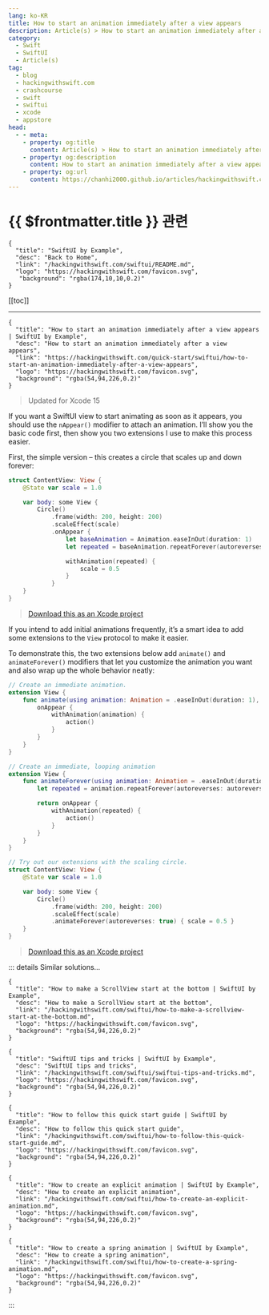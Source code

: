 ```yaml
---
lang: ko-KR
title: How to start an animation immediately after a view appears
description: Article(s) > How to start an animation immediately after a view appears
category:
  - Swift
  - SwiftUI
  - Article(s)
tag: 
  - blog
  - hackingwithswift.com
  - crashcourse
  - swift
  - swiftui
  - xcode
  - appstore
head:
  - - meta:
    - property: og:title
      content: Article(s) > How to start an animation immediately after a view appears
    - property: og:description
      content: How to start an animation immediately after a view appears
    - property: og:url
      content: https://chanhi2000.github.io/articles/hackingwithswift.com/swiftui/how-to-start-an-animation-immediately-after-a-view-appears.html
---
```


# {{ $frontmatter.title }} 관련

```component VPCard
{
  "title": "SwiftUI by Example",
  "desc": "Back to Home",
  "link": "/hackingwithswift.com/swiftui/README.md",
  "logo": "https://hackingwithswift.com/favicon.svg",
   "background": "rgba(174,10,10,0.2)"
}
```

[[toc]]

---

```component VPCard
{
  "title": "How to start an animation immediately after a view appears | SwiftUI by Example",
  "desc": "How to start an animation immediately after a view appears",
  "link": "https://hackingwithswift.com/quick-start/swiftui/how-to-start-an-animation-immediately-after-a-view-appears",
  "logo": "https://hackingwithswift.com/favicon.svg",
  "background": "rgba(54,94,226,0.2)"
}
```

> Updated for Xcode 15

If you want a SwiftUI view to start animating as soon as it appears, you should use the `nAppear()` modifier to attach an animation. I’ll show you the basic code first, then show you two extensions I use to make this process easier.

First, the simple version – this creates a circle that scales up and down forever:

```swift
struct ContentView: View {
    @State var scale = 1.0

    var body: some View {
        Circle()
            .frame(width: 200, height: 200)
            .scaleEffect(scale)
            .onAppear {
                let baseAnimation = Animation.easeInOut(duration: 1)
                let repeated = baseAnimation.repeatForever(autoreverses: true)

                withAnimation(repeated) {
                    scale = 0.5
                }
            }
    }
}
```

> [<FontIcon icon="fas fa-file-zipper"/>Download this as an Xcode project](https://hackingwithswift.com/files/projects/swiftui/how-to-start-an-animation-immediately-after-a-view-appears-1.zip)

<VidStack src="https://hackingwithswift.com/img/books/quick-start/swiftui/how-to-start-an-animation-immediately-after-a-view-appears-1~dark.mp4" />

If you intend to add initial animations frequently, it’s a smart idea to add some extensions to the `View` protocol to make it easier.

To demonstrate this, the two extensions below add `animate()` and `animateForever()` modifiers that let you customize the animation you want and also wrap up the whole behavior neatly:

```swift
// Create an immediate animation.
extension View {
    func animate(using animation: Animation = .easeInOut(duration: 1), _ action: @escaping () -> Void) -> some View {
        onAppear {
            withAnimation(animation) {
                action()
            }
        }
    }
}

// Create an immediate, looping animation
extension View {
    func animateForever(using animation: Animation = .easeInOut(duration: 1), autoreverses: Bool = false, _ action: @escaping () -> Void) -> some View {
        let repeated = animation.repeatForever(autoreverses: autoreverses)

        return onAppear {
            withAnimation(repeated) {
                action()
            }
        }
    }
}

// Try out our extensions with the scaling circle.
struct ContentView: View {
    @State var scale = 1.0

    var body: some View {
        Circle()
            .frame(width: 200, height: 200)
            .scaleEffect(scale)
            .animateForever(autoreverses: true) { scale = 0.5 }
    }
}
```

> [<FontIcon icon="fas fa-file-zipper"/>Download this as an Xcode project](https://hackingwithswift.com/files/projects/swiftui/how-to-start-an-animation-immediately-after-a-view-appears-2.zip)

::: details Similar solutions…

```component VPCard
{
  "title": "How to make a ScrollView start at the bottom | SwiftUI by Example",
  "desc": "How to make a ScrollView start at the bottom",
  "link": "/hackingwithswift.com/swiftui/how-to-make-a-scrollview-start-at-the-bottom.md",
  "logo": "https://hackingwithswift.com/favicon.svg",
  "background": "rgba(54,94,226,0.2)"
}
```

```component VPCard
{
  "title": "SwiftUI tips and tricks | SwiftUI by Example",
  "desc": "SwiftUI tips and tricks",
  "link": "/hackingwithswift.com/swiftui/swiftui-tips-and-tricks.md",
  "logo": "https://hackingwithswift.com/favicon.svg",
  "background": "rgba(54,94,226,0.2)"
}
```

```component VPCard
{
  "title": "How to follow this quick start guide | SwiftUI by Example",
  "desc": "How to follow this quick start guide",
  "link": "/hackingwithswift.com/swiftui/how-to-follow-this-quick-start-guide.md",
  "logo": "https://hackingwithswift.com/favicon.svg",
  "background": "rgba(54,94,226,0.2)"
}
```

```component VPCard
{
  "title": "How to create an explicit animation | SwiftUI by Example",
  "desc": "How to create an explicit animation",
  "link": "/hackingwithswift.com/swiftui/how-to-create-an-explicit-animation.md",
  "logo": "https://hackingwithswift.com/favicon.svg",
  "background": "rgba(54,94,226,0.2)"
}
```

```component VPCard
{
  "title": "How to create a spring animation | SwiftUI by Example",
  "desc": "How to create a spring animation",
  "link": "/hackingwithswift.com/swiftui/how-to-create-a-spring-animation.md",
  "logo": "https://hackingwithswift.com/favicon.svg",
  "background": "rgba(54,94,226,0.2)"
}
```

:::


